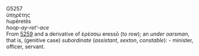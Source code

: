 <body>
  <p>G5257<br>  ὑπηρέτης  <br> hupēretēs  <br><i>hoop-ay-ret‘-ace </i><br>From <a href="g5259.htm">5259</a> and a derivative of   ἐρέσσω    eressō   (to <i>row</i>); an <i>under</i> <i>oarsman</i>, that is, (genitive case) <i>subordinate</i> (<i>assistant</i>, <i>sexton</i>, <i>constable</i>): - minister, officer, servant.<br></p>
 </body>